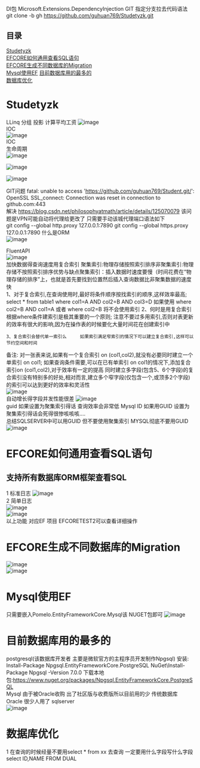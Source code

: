 DI包 Microsoft.Extensions.DependencyInjection
GIT 指定分支拉去代码语法 git clone -b gh https://github.com/guhuan769/Studetyzk.git   
## 目录  
[Studetyzk](#Studetyzk)  
[EFCORE如何通用查看SQL语句](#EFCORE如何通用查看SQL语句)  
[EFCORE生成不同数据库的Migration](#EFCORE生成不同数据库的Migration)  
[Mysql使用EF](#Mysql使用EF)
[目前数据库用的最多的](#目前数据库用的最多的)  
[数据库优化](#数据库优化)  
# Studetyzk

LLinq 分组 投影 计算平均工资
![image](https://user-images.githubusercontent.com/46043439/205556966-5f48b9a8-56e8-4304-93a3-ed765c867c29.png)  
IOC  
![image](https://user-images.githubusercontent.com/46043439/205588560-83ceacfe-31fd-4b5c-80cc-00a4774f906c.png)  
IOC  
生命周期  
![image](https://user-images.githubusercontent.com/46043439/205592916-588efe92-9c71-4483-b4a9-3fb5750b080e.png)  

![image](https://user-images.githubusercontent.com/46043439/205600600-3fb0457d-87cd-441e-8f4a-e332aae4ea5e.png)  

![image](https://user-images.githubusercontent.com/46043439/206098817-9fca54f0-3b6a-446b-95e0-294fce3dc15c.png)  


GIT问题 fatal: unable to access 'https://github.com/guhuan769/Student.git/': OpenSSL SSL_connect: Connection was reset in connection to github.com:443  
解决 https://blog.csdn.net/philosophyatmath/article/details/125070079 该问题是VPN可能自动将代理给更改了 只需要手动该城代理端口语法如下  
git config --global http.proxy 127.0.0.1:7890
git config --global https.proxy 127.0.0.1:7890
什么是ORM  
 ![image](https://user-images.githubusercontent.com/46043439/206098869-e202f690-bb21-4fec-8f0a-f9c9d1a9c735.png)  

FluentAPI  
![image](https://user-images.githubusercontent.com/46043439/206351720-e5079166-d9cd-437e-aa4d-739952597bb6.png)  
加快数据得查询速度用复合索引  聚集索引:物理存储按照索引排序非聚集索引:物理存储不按照索引排序优势与缺点聚集索引：插入数据时速度要慢（时间花费在“物理存储的排序”上，也就是首先要找到位置然后插入查询数据比非聚集数据的速度快  
1、对于复合索引,在查询使用时,最好将条件顺序按找索引的顺序,这样效率最高;     select * from table1 where col1=A AND col2=B AND col3=D     如果使用 where col2=B AND col1=A 或者 where col2=B 将不会使用索引
    2、何时是用复合索引     根据where条件建索引是极其重要的一个原则;     注意不要过多用索引,否则对表更新的效率有很大的影响,因为在操作表的时候要化大量时间花在创建索引中

    3、复合索引会替代单一索引么     如果索引满足窄索引的情况下可以建立复合索引,这样可以节约空间和时间

备注:     对一张表来说,如果有一个复合索引 on   (col1,col2),就没有必要同时建立一个单索引 on col1;     如果查询条件需要,可以在已有单索引 on col1的情况下,添加复合索引on (col1,col2),对于效率有一定的提高     同时建立多字段(包含5、6个字段)的复合索引没有特别多的好处,相对而言,建立多个窄字段(仅包含一个,或顶多2个字段)的索引可以达到更好的效率和灵活性  
![image](https://user-images.githubusercontent.com/46043439/206356786-1649db39-d53a-4a1f-894b-eb4ec7b21227.png)  
自动增长得字段并发性能很差 
![image](https://user-images.githubusercontent.com/46043439/206362869-d053807f-0874-46a4-9bae-f4534f5011c9.png)  
guid 如果设置为聚集索引得话 查询效率会非常低  Mysql ID 如果用GUID 设置为聚集索引得话会死得很惨咳咳咳....  
总结SQLSERVER中可以用GUID 但不要使用聚集索引 MYSQL彻底不要用GUID  
![image](https://user-images.githubusercontent.com/46043439/206364789-42029699-cb21-4a0e-a621-c40b3561b6c5.png)  
 
# EFCORE如何通用查看SQL语句  
## 支持所有数据库ORM框架查看SQL  
   1 标准日志 
   ![image](https://user-images.githubusercontent.com/46043439/206613293-2fa8ed0d-85d3-48a4-994c-447d97d3d723.png)  
   2 简单日志  
   ![image](https://user-images.githubusercontent.com/46043439/206614866-d719c611-085f-46ff-8b84-5dc147eb185e.png)  
   ![image](https://user-images.githubusercontent.com/46043439/206616744-cf247988-659f-4b65-a01d-3ca2a899387e.png)  
   以上功能 对应EF 项目 EFCORETEST2可以查看详细操作  
#  EFCORE生成不同数据库的Migration  
![image](https://user-images.githubusercontent.com/46043439/206617263-c71d3f97-c31a-4cdd-b355-e3097ee4105b.png)  
![image](https://user-images.githubusercontent.com/46043439/206618228-1869e2f5-7dd5-4c50-825c-f662449422fb.png)  

# Mysql使用EF
 只需要嵌入Pomelo.EntityFrameworkCore.Mysql该 NUGET包即可
![image](https://user-images.githubusercontent.com/46043439/206619037-cd5e8c08-0bb6-43a7-ab2d-a5141d59c871.png)
# 目前数据库用的最多的  
  postgresql(该数据库开发者 主要是微软官方的主程序员开发制作Npgsql) 安装: Install-Package Npgsql.EntityFrameworkCore.PostgreSQL  NuGet\Install-Package Npgsql -Version 7.0.0 下载本地包:https://www.nuget.org/packages/Npgsql.EntityFrameworkCore.PostgreSQL  
  Mysql 由于被Oracle收购 出了社区版与收费版所以目前用的少 传统数据库 Oracle 很少人用了 sqlserver   
  ![image](https://user-images.githubusercontent.com/46043439/206620410-181d96cd-a420-433c-b975-876aadd25c2d.png)  

#  数据库优化
1  在查询的时候经量不要用select * from xx 去查询 一定要用什么字段写什么字段 select ID,NAME FROM DUAL 
